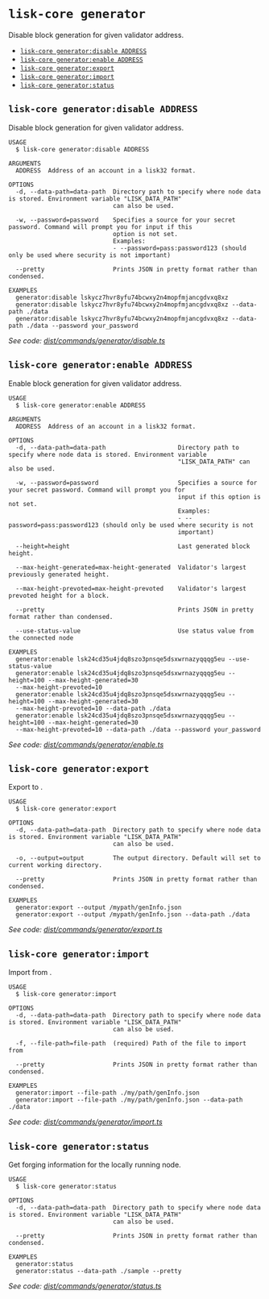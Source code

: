 `lisk-core generator`
=====================

Disable block generation for given validator address.

* [`lisk-core generator:disable ADDRESS`](#lisk-core-generatordisable-address)
* [`lisk-core generator:enable ADDRESS`](#lisk-core-generatorenable-address)
* [`lisk-core generator:export`](#lisk-core-generatorexport)
* [`lisk-core generator:import`](#lisk-core-generatorimport)
* [`lisk-core generator:status`](#lisk-core-generatorstatus)

## `lisk-core generator:disable ADDRESS`

Disable block generation for given validator address.

```
USAGE
  $ lisk-core generator:disable ADDRESS

ARGUMENTS
  ADDRESS  Address of an account in a lisk32 format.

OPTIONS
  -d, --data-path=data-path  Directory path to specify where node data is stored. Environment variable "LISK_DATA_PATH"
                             can also be used.

  -w, --password=password    Specifies a source for your secret password. Command will prompt you for input if this
                             option is not set.
                             Examples:
                             - --password=pass:password123 (should only be used where security is not important)

  --pretty                   Prints JSON in pretty format rather than condensed.

EXAMPLES
  generator:disable lskycz7hvr8yfu74bcwxy2n4mopfmjancgdvxq8xz
  generator:disable lskycz7hvr8yfu74bcwxy2n4mopfmjancgdvxq8xz --data-path ./data
  generator:disable lskycz7hvr8yfu74bcwxy2n4mopfmjancgdvxq8xz --data-path ./data --password your_password
```

_See code: [dist/commands/generator/disable.ts](https://github.com/LiskHQ/lisk-core/blob/v4.0.0-beta.3/dist/commands/generator/disable.ts)_

## `lisk-core generator:enable ADDRESS`

Enable block generation for given validator address.

```
USAGE
  $ lisk-core generator:enable ADDRESS

ARGUMENTS
  ADDRESS  Address of an account in a lisk32 format.

OPTIONS
  -d, --data-path=data-path                    Directory path to specify where node data is stored. Environment variable
                                               "LISK_DATA_PATH" can also be used.

  -w, --password=password                      Specifies a source for your secret password. Command will prompt you for
                                               input if this option is not set.
                                               Examples:
                                               - --password=pass:password123 (should only be used where security is not
                                               important)

  --height=height                              Last generated block height.

  --max-height-generated=max-height-generated  Validator's largest previously generated height.

  --max-height-prevoted=max-height-prevoted    Validator's largest prevoted height for a block.

  --pretty                                     Prints JSON in pretty format rather than condensed.

  --use-status-value                           Use status value from the connected node

EXAMPLES
  generator:enable lsk24cd35u4jdq8szo3pnsqe5dsxwrnazyqqqg5eu --use-status-value
  generator:enable lsk24cd35u4jdq8szo3pnsqe5dsxwrnazyqqqg5eu --height=100 --max-height-generated=30 
  --max-height-prevoted=10
  generator:enable lsk24cd35u4jdq8szo3pnsqe5dsxwrnazyqqqg5eu --height=100 --max-height-generated=30 
  --max-height-prevoted=10 --data-path ./data
  generator:enable lsk24cd35u4jdq8szo3pnsqe5dsxwrnazyqqqg5eu --height=100 --max-height-generated=30 
  --max-height-prevoted=10 --data-path ./data --password your_password
```

_See code: [dist/commands/generator/enable.ts](https://github.com/LiskHQ/lisk-core/blob/v4.0.0-beta.3/dist/commands/generator/enable.ts)_

## `lisk-core generator:export`

Export to <FILE>.

```
USAGE
  $ lisk-core generator:export

OPTIONS
  -d, --data-path=data-path  Directory path to specify where node data is stored. Environment variable "LISK_DATA_PATH"
                             can also be used.

  -o, --output=output        The output directory. Default will set to current working directory.

  --pretty                   Prints JSON in pretty format rather than condensed.

EXAMPLES
  generator:export --output /mypath/genInfo.json
  generator:export --output /mypath/genInfo.json --data-path ./data
```

_See code: [dist/commands/generator/export.ts](https://github.com/LiskHQ/lisk-core/blob/v4.0.0-beta.3/dist/commands/generator/export.ts)_

## `lisk-core generator:import`

Import from <FILE>.

```
USAGE
  $ lisk-core generator:import

OPTIONS
  -d, --data-path=data-path  Directory path to specify where node data is stored. Environment variable "LISK_DATA_PATH"
                             can also be used.

  -f, --file-path=file-path  (required) Path of the file to import from

  --pretty                   Prints JSON in pretty format rather than condensed.

EXAMPLES
  generator:import --file-path ./my/path/genInfo.json
  generator:import --file-path ./my/path/genInfo.json --data-path ./data
```

_See code: [dist/commands/generator/import.ts](https://github.com/LiskHQ/lisk-core/blob/v4.0.0-beta.3/dist/commands/generator/import.ts)_

## `lisk-core generator:status`

Get forging information for the locally running node.

```
USAGE
  $ lisk-core generator:status

OPTIONS
  -d, --data-path=data-path  Directory path to specify where node data is stored. Environment variable "LISK_DATA_PATH"
                             can also be used.

  --pretty                   Prints JSON in pretty format rather than condensed.

EXAMPLES
  generator:status
  generator:status --data-path ./sample --pretty
```

_See code: [dist/commands/generator/status.ts](https://github.com/LiskHQ/lisk-core/blob/v4.0.0-beta.3/dist/commands/generator/status.ts)_
